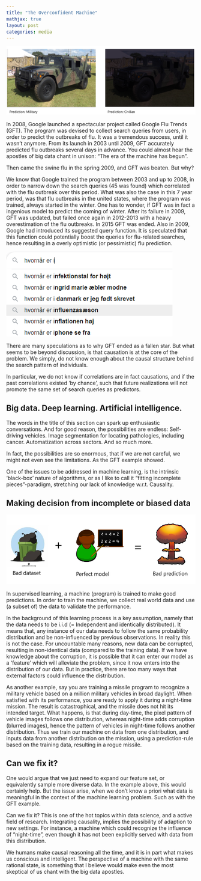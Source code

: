 ```yaml
---
title: "The Overconfident Machine"
mathjax: true
layout: post
categories: media
---
```


![ML](/assets/ml.PNG)

In 2008, Google launched a spectacular project called Google Flu Trends (GFT). The program was devised to collect search queries from users, in order to predict the outbreaks of flu.
It was a tremendous success, until it wasn’t anymore. From its launch in 2003 until 2009, GFT accurately predicted flu outbreaks several days in advance.
You could almost hear the apostles of big data chant in unison: “The era of the machine has begun”.

Then came the swine flu in the spring 2009, and GFT was beaten. But why?

We know that Google trained the program between 2003 and up to 2008, in order to narrow down the search queries (45 was found) which correlated with the flu outbreak over this period. What was also the case in this 7 year period, was that flu outbreaks in the united states, where the program was trained, always started in the winter.
One has to wonder, if GFT was in fact a ingenious model to predict the coming of winter. 
After its failure in 2009, GFT was updated, but failed once again in 2012-2013 with a heavy overestimation of the flu outbreaks. In 2015 GFT was ended. Also in 2009, Google had introduced its suggested query function. It is speculated that this function could potentially boost the queries for flu-related searches, hence resulting in a overly optimistic (or pessimistic) flu prediction.

![SQ](/assets/sq.png)

There are many speculations as to why GFT ended as a fallen star. But what seems to be beyond discussion, is that causation is at the core of the problem. 
We simply, do not know enough about the causal structure behind the search pattern of individuals. 

In particular, we do not know if correlations are in fact causations, and if the past correlations existed ‘by chance’, such that future realizations will not promote the same set of search queries as predictors.

## Big data. Deep learning. Artificial intelligence.

The words in the title of this section can spark up enthusiastic conversations. And for good reason, the possibilities are endless: Self-driving vehicles. Image segmentation for locating pathologies, including cancer. Automatization across sectors. And so much more.

In fact, the possibilities are so enormous, that if we are not careful, we might not even see the limitations. As the GFT example showed.

One of the issues to be addressed in machine learning, is the intrinsic ‘black-box’ nature of algorithms, or as I like to call it “fitting incomplete pieces”-paradigm, stretching our lack of knowledge w.r.t. Causality.

## Making decision from incomplete or biased data
![ML](/assets/ml2.PNG)

In supervised learning, a machine (program) is trained to make good predictions. In order to train the machine, we collect real world data and use (a subset of) the data to validate the performance.

In the background of this learning process is a key assumption, namely that the data needs to be i.i.d (= Independent and identically distributed). It means that, any instance of our data needs to follow the same probability distribution and be non-influenced by previous observations. In reality this is not the case. 
For uncountable many reasons, new data can be corrupted, resulting in non-identical data (compared to the training data). If we have knowledge about the corruption, it is possible that it can enter our model as a ‘feature’ which will alleviate the problem, since it now enters into the distribution of our data.
But in practice, there are too many ways that external factors could influence the distribution.  

As another example, say you are training a missile program to recognize a military vehicle based on a million military vehicles in broad daylight. When satisfied with its performance, you are ready to apply it during a night-time mission. The result is catastrophical, and the missile does not hit its intended target. What happens, is that during day-time, the pixel pattern of vehicle images follows one distribution, whereas night-time adds corruption (blurred images), hence the pattern of vehicles in night-time follows another distribution. Thus we train our machine on data from one distribution, and inputs data from another distribution on the mission, using a prediction-rule based on the training data, resulting in a rogue missile.

## Can we fix it?

One would argue that we just need to expand our feature set, or equivalently sample more diverse data. In the example above, this would certainly help. But the issue arise, when we don’t know a priori what data is meaningful in the context of the machine learning problem. Such as with the GFT example.

Can we fix it? This is one of the hot topics within data science, and a active field of research. Integrating causality, implies the possibility of adaption to new settings. For instance, a machine which could recognize the influence of “night-time”, even though it has not been explicitly served with data from this distribution. 

We humans make causal reasoning all the time, and it is in part what makes us conscious and intelligent. The perspective of a machine with the same rational state, is something that I believe would make even the most skeptical of us chant with the big data apostles.

